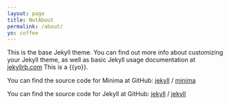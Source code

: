 ```yaml
---
layout: page
title: NotAbout
permalink: /about/
yo: coffee
---
```


This is the base Jekyll theme. You can find out more info about customizing your Jekyll theme, as well as basic Jekyll usage documentation at [jekyllrb.com](https://jekyllrb.com/)  This is a {{yo}}.

You can find the source code for Minima at GitHub:
[jekyll][jekyll-organization] /
[minima](https://github.com/jekyll/minima)

You can find the source code for Jekyll at GitHub:
[jekyll][jekyll-organization] /
[jekyll](https://github.com/jekyll/jekyll)


[jekyll-organization]: https://github.com/jekyll
